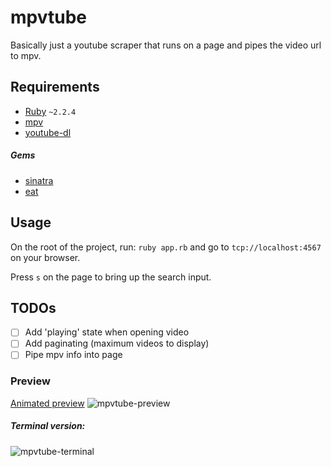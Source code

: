 # mpvtube
Basically just a youtube scraper that runs on a page and pipes the video url to mpv.

## Requirements
- [Ruby](https://www.ruby-lang.org/en/) `~2.2.4`
- [mpv](https://github.com/mpv-player/mpv)
- [youtube-dl](https://rg3.github.io/youtube-dl/)

##### Gems
- [sinatra](https://github.com/sinatra/sinatra)
- [eat](https://github.com/seamusabshere/eat)

## Usage
On the root of the project, run: `ruby app.rb` and go to `tcp://localhost:4567` on your browser.

Press `s` on the page to bring up the search input.

## TODOs
- [ ] Add 'playing' state when opening video
- [ ] Add paginating (maximum videos to display)
- [ ] Pipe mpv info into page

### Preview

[Animated preview](https://i.imgur.com/ym2H7AK.mp4)
![mpvtube-preview](https://i.imgur.com/rem64By.jpg)

##### Terminal version:
![mpvtube-terminal](https://i.imgur.com/8e7Gqkt.png)
